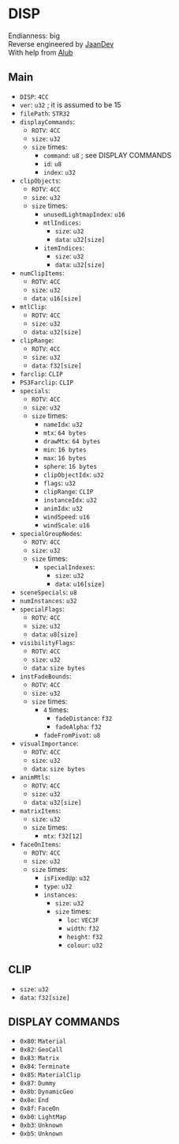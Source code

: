 # DISP
Endianness: big  
Reverse engineered by [JaanDev](https://github.com/JaanDev)  
With help from [Alub](https://github.com/AlubJ)

## Main
* `DISP`: `4CC`
* `ver`: `u32` ; it is assumed to be 15
* `filePath`: `STR32`
* `displayCommands`:
    * `ROTV`: `4CC`
    * `size`: `u32`
    * `size` times:
        * `command`: `u8` ; see DISPLAY COMMANDS
        * `id`: `u8`
        * `index`: `u32`
* `clipObjects`:
    * `ROTV`: `4CC`
    * `size`: `u32`
    * `size` times:
        * `unusedLightmapIndex`: `u16`
        * `mtlIndices`:
            * `size`: `u32`
            * `data`: `u32[size]`
        * `itemIndices`:
            * `size`: `u32`
            * `data`: `u32[size]`
* `numClipItems`:
    * `ROTV`: `4CC`
    * `size`: `u32`
    * `data`: `u16[size]`
* `mtlClip`:
    * `ROTV`: `4CC`
    * `size`: `u32`
    * `data`: `u32[size]`
* `clipRange`:
    * `ROTV`: `4CC`
    * `size`: `u32`
    * `data`: `f32[size]`
* `farclip`: `CLIP`
* `PS3Farclip`: `CLIP`
* `specials`:
    * `ROTV`: `4CC`
    * `size`: `u32`
    * `size` times:
        * `nameIdx`: `u32`
        * `mtx`: `64 bytes`
        * `drawMtx`: `64 bytes`
        * `min`: `16 bytes`
        * `max`: `16 bytes`
        * `sphere`: `16 bytes`
        * `clipObjectIdx`: `u32`
        * `flags`: `u32`
        * `clipRange`: `CLIP`
        * `instanceIdx`: `u32`
        * `animIdx`: `u32`
        * `windSpeed`: `u16`
        * `windScale`: `u16`
* `specialGroupNodes`:
    * `ROTV`: `4CC`
    * `size`: `u32`
    * `size` times:
        * `specialIndexes`:
            * `size`: `u32`
            * `data`: `u16[size]`
* `sceneSpecials`: `u8`
* `numInstances`: `u32`
* `specialFlags`:
    * `ROTV`: `4CC`
    * `size`: `u32`
    * `data`: `u8[size]`
* `visibilityFlags`:
    * `ROTV`: `4CC`
    * `size`: `u32`
    * `data`: `size bytes`
* `instFadeBounds`:
    * `ROTV`: `4CC`
    * `size`: `u32`
    * `size` times:
        * `4` times:
            * `fadeDistance`: `f32`
            * `fadeAlpha`: `f32`
        * `fadeFromPivot`: `u8`
* `visualImportance`:
    * `ROTV`: `4CC`
    * `size`: `u32`
    * `data`: `size bytes`
* `animMtls`:
    * `ROTV`: `4CC`
    * `size`: `u32`
    * `data`: `u32[size]`
* `matrixItems`:
    * `size`: `u32`
    * `size` times:
        * `mtx`: `f32[12]`
* `faceOnItems`:
    * `ROTV`: `4CC`
    * `size`: `u32`
    * `size` times:
        * `isFixedUp`: `u32`
        * `type`: `u32`
        * `instances`:
            * `size`: `u32`
            * `size` times:
                * `loc`: `VEC3F`
                * `width`: `f32`
                * `height`: `f32`
                * `colour`: `u32`

## CLIP
* `size`: `u32`
* `data`: `f32[size]`

## DISPLAY COMMANDS
* `0x80`: `Material`
* `0x82`: `GeoCall`
* `0x83`: `Matrix`
* `0x84`: `Terminate`
* `0x85`: `MaterialClip`
* `0x87`: `Dummy`
* `0x8b`: `DynamicGeo`
* `0x8e`: `End`
* `0x8f`: `FaceOn`
* `0xb0`: `LightMap`
* `0xb3`: `Unknown`
* `0xb5`: `Unknown`
